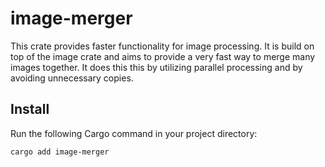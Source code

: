 # image-merger
This crate provides faster functionality for image processing. It is build on top of the image crate and aims to provide a very fast way to merge many images together. It does this this by utilizing parallel processing and by avoiding unnecessary copies.


## Install
Run the following Cargo command in your project directory:
```
cargo add image-merger
```
